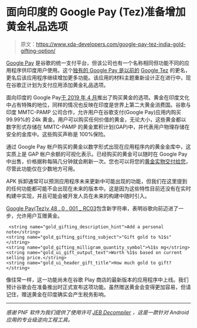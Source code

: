 # 面向印度的 Google Pay (Tez)准备增加黄金礼品选项

> 原文：<https://www.xda-developers.com/google-pay-tez-india-gold-gifting-option/>

[Google Pay](https://www.xda-developers.com/google-pay-tests-safetynet-status-protecting-online-purchases-pin/) 是谷歌的统一支付平台，但该公司也有一个名称相同但功能不同的应用程序供印度用户使用。这个[独有的 Google Pay 是以前的](https://www.xda-developers.com/google-for-india-event-announcements/) [Google Tez](https://www.xda-developers.com/google-tez-7-5-million-users-india/) 的更名，更名后该应用程序继续增加更多功能。该应用的材料主题重新设计正在进行中，现在谷歌正计划为支付应用添加黄金礼品选项。

面向印度的 Google Pay[于 2019 年 4 月](https://india.googleblog.com/2019/04/google-pay-launches-gold-buying-in.html)推出了购买黄金的选项。黄金在印度文化中占有特殊的地位，同样的情况也反映在印度是世界上第二大黄金消费国。谷歌与印度 MMTC-PAMP 公司合作，允许用户在谷歌支付(Google Pay)应用内购买 99.99%的 24k 黄金。用户可以购买任何价值的黄金，无论大小，这些黄金都以数字形式存储在 MMTC-PAMP 的黄金累积计划(GAP)中，并代表用户物理存储在安全的金库中。这些购买声称是 100%保险。

通过 Google Pay 帐户购买的黄金以数字形式出现在应用程序内的黄金金库中，这实质上是 GAP 帐户余额的可视化表示。已经购买的黄金可以随时在 Google Pay 中出售，价格据称每隔几分钟就会刷新一次。您也可以将您的[黄金实物交付给您](https://support.google.com/pay/india/answer/9380078?hl=en-GB&ref_topic=9181318)，尽管此功能仅在少数地方可用。

APK 拆卸通常可以预测应用程序未来更新中可能出现的功能，但我们在这里提到的任何功能都可能不会出现在未来的版本中。这是因为这些特性目前还没有在实时构建中实现，并且可能会被开发人员在未来的构建中随时引入。

[Google Pay(Tez)v 48 . 0 . 001 _ RC03](https://www.apkmirror.com/apk/google-inc/tez-a-new-payments-app-by-google/tez-a-new-payments-app-by-google-48-0-001_rc03-release/)包含新字符串，表明谷歌向前迈进了一步，允许用户互赠黄金。

```
 <string name="gold_gifting_description_hint">Add a personal note</string>
<string name="gold_gifting_gifting_subject">"Gift gold to %1$s"</string>
<string name="gold_gifting_milligram_quantity_symbol">%1$s mg</string>
<string name="gold_ui_gift_output_text">Worth %1$s based on current selling price.</string>
<string name="gold_ui_header_gift_title">How much gold to gift?</string> 
```

像往常一样，这一功能尚未在谷歌 Play 商店的最新版本的应用程序中上线。我们预计谷歌会在准备推出时正式宣布这项功能。虽然赠送黄金会变得更加容易，但请记住，赠送黄金在印度确实会产生税务影响。

* * *

*感谢 PNF 软件为我们提供了使用许可 [JEB Decompiler](https://www.pnfsoftware.com/?aid=xdadev) ，这是一款针对 Android 应用的专业级逆向工程工具。*